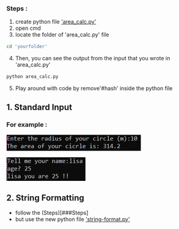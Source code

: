 ### Steps :
  1. create python file ['area_calc.py'](https://github.com/0732sta/starter-python/blob/master/standard-input/area_calc.py)
  2. open cmd
  3. locate the folder of 'area_calc.py' file
  ```bash
  cd 'yourfolder'
  ```
  4. Then, you can see the output from the input that you wrote in 'area_calc.py'
  ```bash
  python area_calc.py
  ```
  5. Play around with code by remove'#hash' inside the python file
## 1. Standard Input  
### For example :
![radius-circle](calc-circle.png)

![name-age](name-age.jpg)

## 2. String Formatting
- follow the (Steps)[###Steps] 
- but use the new python file ['string-format.py'](https://github.com/0732sta/starter-python/blob/master/standard-input/string-format.py)
